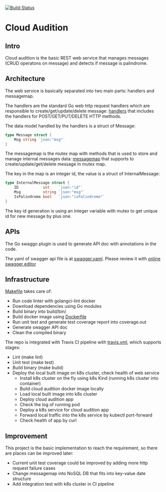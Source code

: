 [![Build Status](https://travis-ci.com/DragonSSS/cloud-audition.svg?token=thAs5cG2qtRSo4WkQp6Z&branch=master)](https://travis-ci.com/DragonSSS/cloud-audition)

# Cloud Audition

## Intro

Cloud audition is the basic REST web service that manages messages (CRUD operatons on message) and detects if message is palindrome.

## Architecture

The web service is basically separated into two main parts: handlers and messagemap.

The handlers are the standard Go web http request handlers which are responsible to create/get/update/delete message:
[handlers](https://github.com/DragonSSS/cloud-audition/blob/master/handlers/handlers.go) that includes the handlers for POST/GET/PUT/DELETE HTTP methods.

The data model handled by the handlers is a struct of Message:

```go
type Message struct {
	Msg string `json:"msg"`
}
```

The messagemap is the mutex map with methods that is used to store and manage internal messages data:
[messagemap](https://github.com/DragonSSS/cloud-audition/blob/master/messagemap/messagemap.go) that supports to create/update/get/delete message in mutex map.

The key in the map is an integer id, the value is a struct of InternalMessage:

```go
type InternalMessage struct {
	ID           int    `json:"id"`
	Msg          string `json:"msg"`
	IsPalindrome bool   `json:"isPalindrome"`
}
```

The key id generation is using an integer variable with mutex to get unique id for new message by plus one.

## APIs

The Go swaggo plugin is used to generate API doc with annotations in the code.

The yaml of swagger api file is at [swagger.yaml](https://github.com/DragonSSS/cloud-audition/blob/master/docs/swagger.yaml). Please review it with [online swagger editor](https://editor.swagger.io/)

## Infrastructure

[Makefile](https://github.com/DragonSSS/cloud-audition/blob/master/Makefile) takes care of:

* Run code linter with golangci-lint docker
* Download dependencies using Go modules
* Build binary into build/bin/
* Build docker image using [Dockerfile](https://github.com/DragonSSS/cloud-audition/blob/master/Dockerfile)
* Run unit test and generate test coverage report into coverage.out
* Generate swagger API doc
* Clean the compiled binary

The repo is integrated with Travis CI pipeline with [travis.yml](https://github.com/DragonSSS/cloud-audition/blob/master/.travis.yml), which supports stages:

* Lint (make lint)
* Unit test (make test)
* Build binary (make build)
* Deploy the local built image on k8s cluster, check health of web service
  * Install k8s cluster on the fly using k8s Kind (running k8s cluster into container)
  * Build cloud audition docker image locally
  * Load local built image into k8s cluster
  * Deploy cloud audition app
  * Check the log of running pod
  * Deploy a k8s service for cloud audition app
  * Forward local traffic into the k8s service by kubectl port-forward
  * Check health of app by curl

## Improvement

This project is the basic implementation to reach the requirement, so there are places can be improved later:

* Current unit test coverage could be improved by adding more http request failure cases
* Change messagemap into NoSQL DB that fits into key-value date structure
* Add integration test with k8s cluster in CI pipeline
